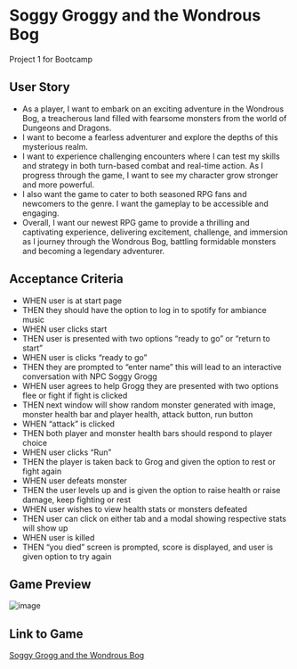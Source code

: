 # Soggy Groggy and the Wondrous Bog
Project 1 for Bootcamp

## User Story 
<ul>
<li>As a player, I want to embark on an exciting adventure in the Wondrous Bog, a treacherous land filled with fearsome monsters from the world of Dungeons and Dragons. <li>I want to become a fearless adventurer and explore the depths of this mysterious realm.
<li>I want to experience challenging encounters where I can test my skills and strategy in both turn-based combat and real-time action. As I progress through the game, I want to see my character grow stronger and more powerful.
<li>I also want the game to cater to both seasoned RPG fans and newcomers to the genre. I want the gameplay to be accessible and engaging.
<li>Overall, I want our newest RPG game to provide a thrilling and captivating experience, delivering excitement, challenge, and immersion as I journey through the Wondrous Bog, battling formidable monsters and becoming a legendary adventurer.
</ul>


## Acceptance Criteria 
<ul>
<li>WHEN user is at start page 
<li>THEN they should have the option to log in to spotify for ambiance music 
<li>WHEN user clicks start
<li>THEN user is presented with two options “ready to go” or “return to start” 
<li>WHEN user is clicks “ready to go” 
<li>THEN they are prompted to “enter name” this will lead to an interactive conversation with NPC Soggy Grogg 
<li>WHEN user agrees to help Grogg they are presented with two options flee or fight if fight is clicked
<li>THEN next window will show random monster generated with image, monster health bar and player health, attack button, run button
<li>WHEN “attack” is clicked 
<li>THEN both player and monster health bars should respond to player choice 
<li>WHEN user clicks “Run” 
<li>THEN the player is taken back to Grog and given the option to rest or fight again 
<li>WHEN user defeats monster
<li>THEN the user levels up and is given the option to raise health or raise damage, keep fighting or rest 
<li>WHEN user wishes to view health stats or monsters defeated 
<li>THEN user can click on either tab and a modal showing respective stats will show up 
<li>WHEN user is killed 
<li>THEN “you died” screen is prompted, score is displayed, and user is given option to try again
</ul>

## Game Preview 
![image](https://github.com/Project01Team4/repo-01/assets/129316135/10d38f91-c4e0-4d6c-8cc0-7c776a6aedb3)


## Link to Game 
<a href="https://project01team4.github.io/soggy-grogg-and-the-wondrous-bog/">Soggy Grogg and the Wondrous Bog</a>
